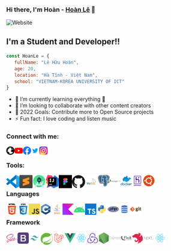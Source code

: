 ### Hi there, I'm Hoàn - [Hoàn Lê][website] 👋 

![Website](https://readme-typing-svg.herokuapp.com/?width=800&lines=Student%20at%20%20Viet%20-%20Korea%20University%20of%20Information%20Communication%20Technology;%20Fullstack%20Web%20application%20developer,%20Mobile%20application%20developer)

## I'm a Student and Developer!!

```javascript
const HoanLe = {
   fullName: "Lê Hữu Hoàn",
   age: 20,
   location: "Hà Tĩnh - Việt Nam",
   school: "VIETNAM-KOREA UNIVERSITY OF ICT"
}
```

- 🌱 I’m currently learning everything 🤣
- 👯 I’m looking to collaborate with other content creators
- 🥅 2022 Goals: Contribute more to Open Source projects
- ⚡ Fun fact: I love coding and listen music 

### Connect with me:

[<img align="left" alt="Hoanle.tk" width="22px" src="https://raw.githubusercontent.com/iconic/open-iconic/master/svg/globe.svg" />][website]
[<img align="left" alt="Hoàn Lê | YouTube" width="22px" src="https://github.com/github/explore/blob/main/topics/youtube/youtube.png" />][youtube]
[<img align="left" alt="Hoàn Lê | LinkedIn" width="22px" src="https://github.com/github/explore/blob/main/topics/facebook/facebook.png" />][facebook]
[<img align="left" alt="Hoàn Lê | Twitter" width="22px" src="https://github.com/github/explore/blob/main/topics/twitter/twitter.png" />][twitter]
[<img align="left" alt="Hoàn Lê | Instagram" width="22px" src="https://github.com/github/explore/blob/main/topics/instagram/instagram.png" />][instagram]

<br />

### Tools:

<img align="left" alt="Visual Studio" width="35px" src="https://raw.githubusercontent.com/github/explore/80688e429a7d4ef2fca1e82350fe8e3517d3494d/topics/visual-studio-code/visual-studio-code.png" />
<img align="left" alt="Sublime text" width="35px" src="https://raw.githubusercontent.com/github/explore/80688e429a7d4ef2fca1e82350fe8e3517d3494d/topics/sublime-text/sublime-text.png" />
<img align="left" alt="Android Studio" width="35px" src="https://github.com/github/explore/blob/main/topics/android-studio/android-studio.png" />
<img align="left" alt="intelLJ" width="35px" src="https://github.com/github/explore/blob/main/topics/intellij-idea/intellij-idea.png" />
<img align="left" alt="Figma" width="35px" src="https://github.com/github/explore/blob/main/topics/figma/figma.png" />
<img align="left" alt="GitHub" width="35px" src="https://raw.githubusercontent.com/github/explore/78df643247d429f6cc873026c0622819ad797942/topics/github/github.png" />
<img align="left" alt="MySQL" width="35px" src="https://github.com/github/explore/blob/main/topics/mysql/mysql.png" />
<img align="left" alt="" width="30px" src="https://github.com/github/explore/blob/main/topics/postgresql/postgresql.png" />
<img align="left" alt="" width="30px" src="https://github.com/github/explore/blob/main/topics/mongodb/mongodb.png" />
<img align="left" alt="Docker" width="30px" src="https://github.com/github/explore/blob/main/topics/docker/docker.png" />
<img align="left" alt="Heroku" width="30px" src="https://github.com/github/explore/blob/main/topics/heroku/heroku.png" />
<img align="left" alt="Heroku" width="30px" src="https://github.com/github/explore/blob/main/topics/ubuntu/ubuntu.png" />
<br />

### Languages

<img align="left" alt="HTML5" width="30px" src="https://raw.githubusercontent.com/github/explore/80688e429a7d4ef2fca1e82350fe8e3517d3494d/topics/html/html.png" />
<img align="left" alt="CSS3" width="30px" src="https://raw.githubusercontent.com/github/explore/80688e429a7d4ef2fca1e82350fe8e3517d3494d/topics/css/css.png" />
<img align="left" alt="JavaScript" width="30px" src="https://raw.githubusercontent.com/github/explore/80688e429a7d4ef2fca1e82350fe8e3517d3494d/topics/javascript/javascript.png" />
<img align="left" alt="HTML5" width="30px" src="https://raw.githubusercontent.com/github/explore/80688e429a7d4ef2fca1e82350fe8e3517d3494d/topics/cpp/cpp.png" />
<img align="left" alt="Java" width="30px" src="https://github.com/github/explore/blob/main/topics/java/java.png" />
<img align="left" alt="Kotlin" width="30px" src="https://raw.githubusercontent.com/github/explore/80688e429a7d4ef2fca1e82350fe8e3517d3494d/topics/kotlin/kotlin.png" />
<img align="left" alt="Android" width="30px" src="https://github.com/github/explore/blob/main/topics/android/android.png" />
<img align="left" alt="" width="30px" src="https://github.com/github/explore/blob/main/topics/typescript/typescript.png" />
<img align="left" alt="Py thon" width="30px" src="https://raw.githubusercontent.com/github/explore/80688e429a7d4ef2fca1e82350fe8e3517d3494d/topics/python/python.png" />
<img align="left" alt="PHP" width="30px" src="https://raw.githubusercontent.com/github/explore/80688e429a7d4ef2fca1e82350fe8e3517d3494d/topics/php/php.png" />
<img align="left" alt="SQL" width="30px" src="https://raw.githubusercontent.com/github/explore/80688e429a7d4ef2fca1e82350fe8e3517d3494d/topics/sql/sql.png" />
<img align="left" alt="Git" width="30px" src="https://raw.githubusercontent.com/github/explore/80688e429a7d4ef2fca1e82350fe8e3517d3494d/topics/git/git.png" />

<br />

### Framework

<img align="left" alt="Sass" width="30px" src="https://github.com/github/explore/blob/main/topics/sass/sass.png" />
<img align="left" alt="Bootstrap" width="30px" src="https://github.com/github/explore/blob/main/topics/bootstrap/bootstrap.png" />
<img align="left" alt="Sass" width="30px" src="https://github.com/github/explore/blob/main/topics/tailwind/tailwind.png" />
<img align="left" alt="Spring" width="35px" src="https://github.com/github/explore/blob/main/topics/spring-boot/spring-boot.png" />
<img align="left" alt="Laravel" width="30px" src="https://raw.githubusercontent.com/github/explore/80688e429a7d4ef2fca1e82350fe8e3517d3494d/topics/laravel/laravel.png" />
<img align="left" alt="VueJs" width="30px" src="https://raw.githubusercontent.com/github/explore/80688e429a7d4ef2fca1e82350fe8e3517d3494d/topics/vue/vue.png" />
<img align="left" alt="React" width="30px" src="https://raw.githubusercontent.com/github/explore/80688e429a7d4ef2fca1e82350fe8e3517d3494d/topics/react/react.png" />
<img align="left" alt="Redux" width="30px" src="https://github.com/github/explore/blob/main/topics/redux/redux.png" />
<img align="left" alt="NodeJS" width="30px" src="https://github.com/github/explore/blob/main/topics/nodejs/nodejs.png" />
<img align="left" alt="" width="30px" src="https://github.com/github/explore/blob/main/topics/express/express.png" />
<img align="left" alt="Flask" width="30px" src="https://github.com/github/explore/blob/main/topics/flask/flask.png" />
<img align="left" alt="NestJs" width="30px" src="https://github.com/github/explore/blob/main/topics/nestjs/nestjs.png" />
<img align="left" alt="NextJs" width="30px" src="https://github.com/github/explore/blob/main/topics/nextjs/nextjs.png" />
<img align="left" alt="React-native" width="30px" src="https://github.com/github/explore/blob/main/topics/react-native/react-native.png" />
<br>
<br>

[messenger]: https://www.facebook.com/messages/t/100036070716996
[website]: https://hoanle.tk
[twitter]: https://twitter.com/hoanlehuu396
[youtube]: https://www.youtube.com/channel/UCm3jjrj_lvfsMzZYhn2FoHg
[instagram]: https://www.instagram.com/hoanle.396/
[facebook]: https://facebook.com//hoanle396

